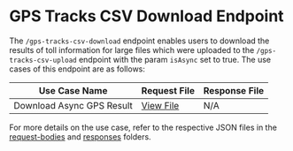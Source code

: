 # GPS Tracks CSV Download Endpoint

The `/gps-tracks-csv-download` endpoint enables users to download the results of toll information for large files which were uploaded to the `/gps-tracks-csv-upload` endpoint with the param `isAsync` set to true. The use cases of this endpoint are as follows:

| Use Case Name | Request File | Response File |
|---------------|--------------|---------------|
| Download Async GPS Result | [View File](01-download-async-gps-result.json) | N/A |

For more details on the use case, refer to the respective JSON files in the [request-bodies](request-bodies/gps-tracks-csv-download) and [responses](responses/gps-tracks-csv-download) folders.
